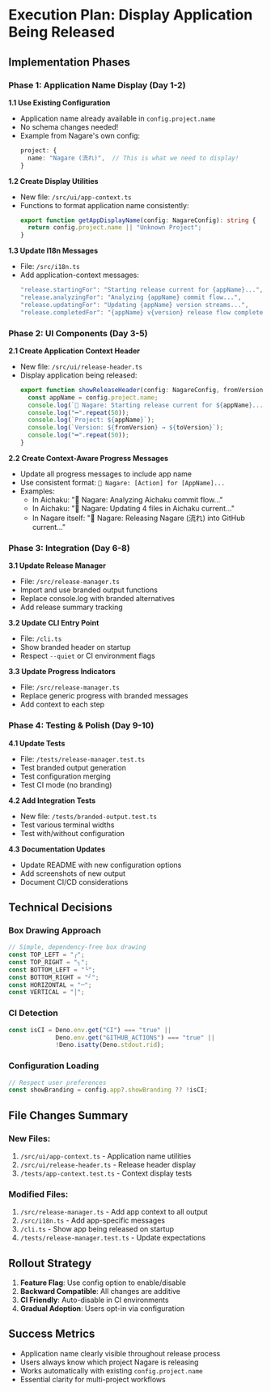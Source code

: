# Execution Plan: Display Application Being Released

## Implementation Phases

### Phase 1: Application Name Display (Day 1-2)

**1.1 Use Existing Configuration**

- Application name already available in `config.project.name`
- No schema changes needed!
- Example from Nagare's own config:
  ```typescript
  project: {
    name: "Nagare (流れ)",  // This is what we need to display!
  }
  ```

**1.2 Create Display Utilities**

- New file: `/src/ui/app-context.ts`
- Functions to format application name consistently:
  ```typescript
  export function getAppDisplayName(config: NagareConfig): string {
    return config.project.name || "Unknown Project";
  }
  ```

**1.3 Update I18n Messages**

- File: `/src/i18n.ts`
- Add application-context messages:
  ```typescript
  "release.startingFor": "Starting release current for {appName}...",
  "release.analyzingFor": "Analyzing {appName} commit flow...",
  "release.updatingFor": "Updating {appName} version streams...",
  "release.completedFor": "{appName} v{version} release flow complete!"
  ```

### Phase 2: UI Components (Day 3-5)

**2.1 Create Application Context Header**

- New file: `/src/ui/release-header.ts`
- Display application being released:
  ```typescript
  export function showReleaseHeader(config: NagareConfig, fromVersion: string, toVersion: string) {
    const appName = config.project.name;
    console.log(`🌊 Nagare: Starting release current for ${appName}...`);
    console.log("━".repeat(50));
    console.log(`Project: ${appName}`);
    console.log(`Version: ${fromVersion} → ${toVersion}`);
    console.log("━".repeat(50));
  }
  ```

**2.2 Create Context-Aware Progress Messages**

- Update all progress messages to include app name
- Use consistent format: `🌊 Nagare: [Action] for [AppName]...`
- Examples:
  - In Aichaku: "🌊 Nagare: Analyzing Aichaku commit flow..."
  - In Aichaku: "🌊 Nagare: Updating 4 files in Aichaku current..."
  - In Nagare itself: "🌊 Nagare: Releasing Nagare (流れ) into GitHub current..."

### Phase 3: Integration (Day 6-8)

**3.1 Update Release Manager**

- File: `/src/release-manager.ts`
- Import and use branded output functions
- Replace console.log with branded alternatives
- Add release summary tracking

**3.2 Update CLI Entry Point**

- File: `/cli.ts`
- Show branded header on startup
- Respect `--quiet` or CI environment flags

**3.3 Update Progress Indicators**

- File: `/src/release-manager.ts`
- Replace generic progress with branded messages
- Add context to each step

### Phase 4: Testing & Polish (Day 9-10)

**4.1 Update Tests**

- File: `/tests/release-manager.test.ts`
- Test branded output generation
- Test configuration merging
- Test CI mode (no branding)

**4.2 Add Integration Tests**

- New file: `/tests/branded-output.test.ts`
- Test various terminal widths
- Test with/without configuration

**4.3 Documentation Updates**

- Update README with new configuration options
- Add screenshots of new output
- Document CI/CD considerations

## Technical Decisions

### Box Drawing Approach

```typescript
// Simple, dependency-free box drawing
const TOP_LEFT = "╭";
const TOP_RIGHT = "╮";
const BOTTOM_LEFT = "╰";
const BOTTOM_RIGHT = "╯";
const HORIZONTAL = "─";
const VERTICAL = "│";
```

### CI Detection

```typescript
const isCI = Deno.env.get("CI") === "true" || 
             Deno.env.get("GITHUB_ACTIONS") === "true" ||
             !Deno.isatty(Deno.stdout.rid);
```

### Configuration Loading

```typescript
// Respect user preferences
const showBranding = config.app?.showBranding ?? !isCI;
```

## File Changes Summary

### New Files:

1. `/src/ui/app-context.ts` - Application name utilities
2. `/src/ui/release-header.ts` - Release header display
3. `/tests/app-context.test.ts` - Context display tests

### Modified Files:

1. `/src/release-manager.ts` - Add app context to all output
2. `/src/i18n.ts` - Add app-specific messages
3. `/cli.ts` - Show app being released on startup
4. `/tests/release-manager.test.ts` - Update expectations

## Rollout Strategy

1. **Feature Flag**: Use config option to enable/disable
2. **Backward Compatible**: All changes are additive
3. **CI Friendly**: Auto-disable in CI environments
4. **Gradual Adoption**: Users opt-in via configuration

## Success Metrics

- Application name clearly visible throughout release process
- Users always know which project Nagare is releasing
- Works automatically with existing `config.project.name`
- Essential clarity for multi-project workflows


